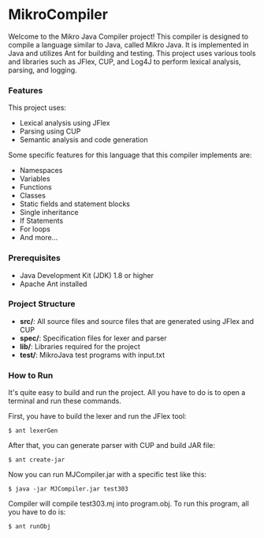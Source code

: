 # MikroCompiler

Welcome to the Mikro Java Compiler project! This compiler is designed to compile a language similar to Java, called Mikro Java. It is implemented in Java and utilizes Ant for building and testing. This project uses various tools and libraries such as JFlex, CUP, and Log4J to perform lexical analysis, parsing, and logging.

### Features
This project uses:

- Lexical analysis using JFlex
- Parsing using CUP
- Semantic analysis and code generation

Some specific features for this language that this compiler implements are:

- Namespaces
- Variables
- Functions
- Classes
- Static fields and statement blocks
- Single inheritance
- If Statements
- For loops
- And more...

### Prerequisites
- Java Development Kit (JDK) 1.8 or higher
- Apache Ant installed

### Project Structure
- **src/**: All source files and source files that are generated using JFlex and CUP
- **spec/**: Specification files for lexer and parser
- **lib/**: Libraries required for the project
- **test/**: MikroJava test programs with input.txt

### How to Run
It's quite easy to build and run the project. All you have to do is to open a terminal and run these commands.

First, you have to build the lexer and run the JFlex tool:

`$ ant lexerGen`

After that, you can generate parser with CUP and build JAR file:

`$ ant create-jar`

Now you can run MJCompiler.jar with a specific test like this:

`$ java -jar MJCompiler.jar test303`

Compiler will compile test303.mj into program.obj. To run this program, all you have to do is:

`$ ant runObj`
